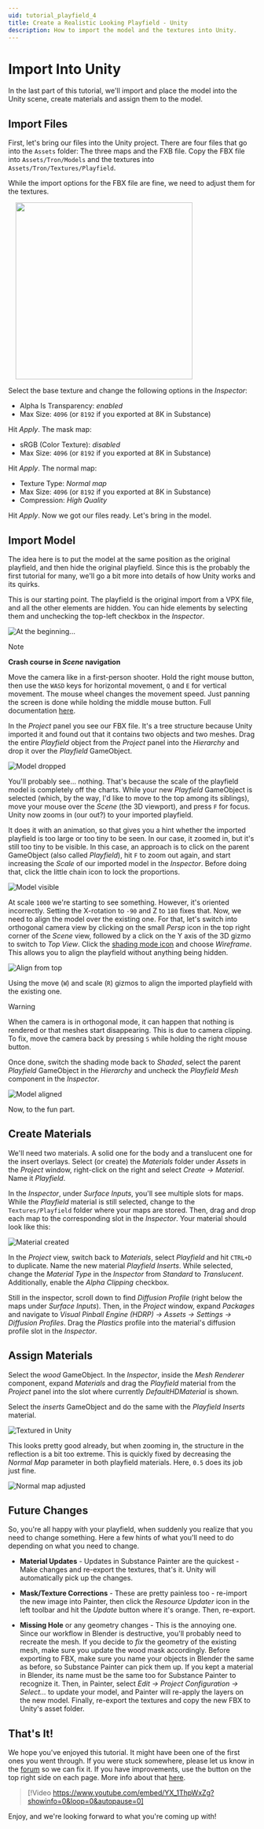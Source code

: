 ```yaml
---
uid: tutorial_playfield_4
title: Create a Realistic Looking Playfield - Unity
description: How to import the model and the textures into Unity.
---
```


# Import Into Unity

In the last part of this tutorial, we'll import and place the model into the Unity scene, create materials and assign them to the model.

## Import Files


First, let's bring our files into the Unity project. There are four files that go into the `Assets` folder: The three maps and the FXB file. Copy the FBX file into `Assets/Tron/Models` and the textures into `Assets/Tron/Textures/Playfield`.

While the import options for the FBX file are fine, we need to adjust them for the textures.

<img src="unity-maps.png" width="360" class="img-responsive pull-right" style="margin-left: 15px">

Select the base texture and change the following options in the *Inspector*:

- Alpha Is Transparency: *enabled*
- Max Size: `4096` (or `8192` if you exported at 8K in Substance)

Hit *Apply*. The mask map:

- sRGB (Color Texture): *disabled*
- Max Size: `4096` (or `8192` if you exported at 8K in Substance)

Hit *Apply*. The normal map:

- Texture Type: *Normal map*
- Max Size: `4096` (or `8192` if you exported at 8K in Substance)
- Compression: *High Quality*

Hit *Apply*. Now we got our files ready. Let's bring in the model.

## Import Model

The idea here is to put the model at the same position as the original playfield, and then hide the original playfield. Since this is the probably the first tutorial for many, we'll go a bit more into details of how Unity works and its quirks.

This is our starting point. The playfield is the original import from a VPX file, and all the other elements are hidden. You can hide elements by selecting them and unchecking the top-left checkbox in the *Inspector*.

![At the beginning...](unity-beginning.png)

> [!note]
> **Crash course in *Scene* navigation**
>
> Move the camera like in a first-person shooter. Hold the right mouse button, then use the `WASD` keys for horizontal movement, `Q` and `E` for vertical movement. The mouse wheel changes the movement speed. Just panning the screen is done while holding the middle mouse button. Full documentation [here](https://docs.unity3d.com/2021.2/Documentation/Manual/SceneViewNavigation.html).

In the *Project* panel you see our FBX file. It's a tree structure because Unity imported it and found out that it contains two objects and two meshes. Drag the entire *Playfield* object from the *Project* panel into the *Hierarchy* and drop it over the *Playfield* GameObject.

![Model dropped](unity-model-dropped.png)

You'll probably see... nothing. That's because the scale of the playfield model is completely off the charts. While your new *Playfield* GameObject is selected (which, by the way, I'd like to move to the top among its siblings), move your mouse over the *Scene* (the 3D viewport), and press `F` for focus. Unity now zooms in (our out?) to your imported playfield.

It does it with an animation, so that gives you a hint whether the imported playfield is too large or too tiny to be seen. In our case, it zoomed in, but it's still too tiny to be visible. In this case, an approach is to click on the parent GameObject (also called *Playfield*), hit `F` to zoom out again, and start increasing the *Scale* of our imported model in the *Inspector*. Before doing that, click the little chain icon to lock the proportions.

![Model visible](unity-model-visible.png)

At scale `1000` we're starting to see something. However, it's oriented incorrectly. Setting the X-rotation to `-90` and Z to `180` fixes that. Now, we need to align the model over the existing one. For that, let's switch into orthogonal camera view by clicking on the small *Persp* icon in the top right corner of the *Scene* view, followed by a click on the Y axis of the 3D gizmo to switch to *Top View*. Click the [shading mode icon](https://docs.unity3d.com/2021.2/Documentation/Manual/ViewModes.html) and choose *Wireframe*. This allows you to align the playfield without anything being hidden.

![Align from top](unity-align-wireframe-top.png)

Using the move (`W`) and scale (`R`) gizmos to align the imported playfield with the existing one.

> [!warning]
> When the camera is in orthogonal mode, it can happen that nothing is rendered or that meshes start disappearing. This is due to camera clipping. To fix, move the camera back by pressing `S` while holding the right mouse button.

Once done, switch the shading mode back to *Shaded*, select the parent *Playfield* GameObject in the *Hierarchy* and uncheck the *Playfield Mesh* component in the *Inspector*.

![Model aligned](unity-model-aligned.png)

Now, to the fun part.

## Create Materials

We'll need two materials. A solid one for the body and a translucent one for the insert overlays. Select (or create) the *Materials* folder under *Assets* in the *Project* window, right-click on the right and select *Create -> Material*. Name it *Playfield*.

In the *Inspector*, under *Surface Inputs*, you'll see multiple slots for maps. While the *Playfield* material is still selected, change to the `Textures/Playfield` folder where your maps are stored. Then, drag and drop each map to the corresponding slot in the *Inspector*. Your material should look like this:

![Material created](unity-material-created.png)

In the *Project* view, switch back to *Materials*, select *Playfield* and hit `CTRL+D` to duplicate. Name the new material *Playfield Inserts*. While selected, change the *Material Type* in the *Inspector* from *Standard* to *Translucent*. Additionally, enable the *Alpha Clipping* checkbox.

Still in the inspector, scroll down to find *Diffusion Profile* (right below the maps under *Surface Inputs*). Then, in the *Project* window, expand *Packages* and navigate to *Visual Pinball Engine (HDRP) -> Assets -> Settings -> Diffusion Profiles*. Drag the *Plastics* profile into the material's diffusion profile slot in the *Inspector*.

## Assign Materials

Select the *wood* GameObject. In the *Inspector*, inside the *Mesh Renderer* component, expand *Materials* and drag the *Playfield* material from the *Project* panel into the slot where currently *DefaultHDMaterial* is shown.

Select the *inserts* GameObject and do the same with the *Playfield Inserts* material.

![Textured in Unity](unity-material-applied.png)

This looks pretty good already, but when zooming in, the structure in the reflection is a bit too extreme. This is quickly fixed by decreasing the *Normal Map* parameter in both playfield materials. Here, `0.5` does its job just fine.

![Normal map adjusted](unity-material-adjusted.png)

## Future Changes

So, you're all happy with your playfield, when suddenly you realize that you need to change something. Here a few hints of what you'll need to do depending on what you need to change.

- **Material Updates** - Updates in Substance Painter are the quickest - Make changes and re-export the textures, that's it. Unity will automatically pick up the changes.

- **Mask/Texture Corrections** - These are pretty painless too - re-import the new image into Painter, then click the *Resource Updater* icon in the left toolbar and hit the *Update* button where it's orange. Then, re-export.

- **Missing Hole** or any geometry changes - This is the annoying one. Since our workflow in Blender is destructive, you'll probably need to recreate the mesh. If you decide to *fix* the geometry of the existing mesh, make sure you update the wood mask accordingly. Before exporting to FBX, make sure you name your objects in Blender the same as before, so Substance Painter can pick them up. If you kept a material in Blender, its name must be the same too for Substance Painter to recognize it. Then, in Painter, select *Edit -> Project Configuration -> Select...* to update your model, and Painter will re-apply the layers on the new model. Finally, re-export the textures and copy the new FBX to Unity's asset folder.

## That's It!

We hope you've enjoyed this tutorial. It might have been one of the first ones you went through. If you were stuck somewhere, please let us know in the [forum](https://vpuniverse.com/forums/forum/174-visual-pinball-engine-general-discussion/) so we can fix it. If you have improvements, use the button on the top right side on each page. More info about that [here](https://github.com/freezy/VisualPinball.Engine/wiki/Documentation).

> [!Video https://www.youtube.com/embed/YX_1ThpWxZg?showinfo=0&loop=0&autopause=0]

Enjoy, and we're looking forward to what you're coming up with!
